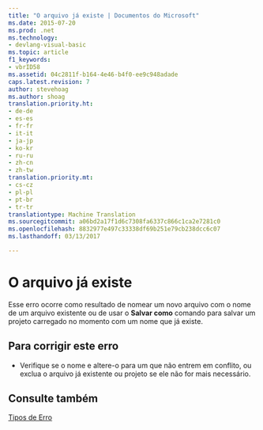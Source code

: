 ```yaml
---
title: "O arquivo já existe | Documentos do Microsoft"
ms.date: 2015-07-20
ms.prod: .net
ms.technology:
- devlang-visual-basic
ms.topic: article
f1_keywords:
- vbrID58
ms.assetid: 04c2811f-b164-4e46-b4f0-ee9c948adade
caps.latest.revision: 7
author: stevehoag
ms.author: shoag
translation.priority.ht:
- de-de
- es-es
- fr-fr
- it-it
- ja-jp
- ko-kr
- ru-ru
- zh-cn
- zh-tw
translation.priority.mt:
- cs-cz
- pl-pl
- pt-br
- tr-tr
translationtype: Machine Translation
ms.sourcegitcommit: a06bd2a17f1d6c7308fa6337c866c1ca2e7281c0
ms.openlocfilehash: 8832977e497c33338df69b251e79cb238dcc6c07
ms.lasthandoff: 03/13/2017

---
```

# <a name="file-already-exists"></a>O arquivo já existe
Esse erro ocorre como resultado de nomear um novo arquivo com o nome de um arquivo existente ou de usar o **Salvar como** comando para salvar um projeto carregado no momento com um nome que já existe.  
  
## <a name="to-correct-this-error"></a>Para corrigir este erro  
  
-   Verifique se o nome e altere-o para um que não entrem em conflito, ou exclua o arquivo já existente ou projeto se ele não for mais necessário.  
  
## <a name="see-also"></a>Consulte também  
 [Tipos de Erro](../../visual-basic/programming-guide/language-features/error-types.md)
